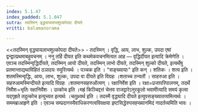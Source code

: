 ```yaml
---
index: 5.1.47
index_padded: 5.1.047
sutra: तदस्मिन् वृद्ध्यायलाभशुल्कोपदा दीयते
vritti: balamanorama

---
```

<<तदस्मिन् वृद्ध्यायलाभशुल्कोपदा दीयते>> - तदस्मिन् । वृद्धि, आय, लाभ, शुल्क, उपदा एषां द्वन्द्वात्प्रथमाबहुवचनम् । ननु तर्हि दीयत इति कथमेकवचनमित्यत आह — वृद्धिर्दीयत इत्यादि क्रेमेणेति । एवञ्च तदस्मिन्वृद्धिर्दीयते, तदस्मिन् आयो दीयते, तदस्मिन् लाभो दीयते, तदस्मिन् शुल्को दीयते, इत्यर्थेषु प्रतमान्ताद्यथाविहितं ठञादयः स्युरित्यर्थः । पञ्चक इति । "सङ्ख्यायाः" इति कन् । शतिकः । शत्य इति । शतमस्मिन्वृद्धिः, आयः, लाभः, शुल्कः, उपदा वा दीयते इति विग्रहः ।शताच्च ठन्यतौ॑ । साहरुआ इति । सहरुआमस्मिन्दीयते इत्यादि विग्रहः ।शतमानसहरुओ॑त्यण् । रक्षानिर्वेश इति । रक्षा=प्रजापरिपालनम्, तदर्थे निर्वेशः=भृतिः रक्षानिर्वेशः । उत्कोच इति ।मह्रं किञ्चिद्दत्तं चेत्तव राजद्वारेऽनुरकूलो भवामी॑त्यादि समयं कृत्वा यद्गृह्रते तदुत्कोच इत्युच्यत इत्यर्थः ।चतुथ्र्यर्थ इति । तदस्मै वृद्ध्यादि दीयते इत्युपसङ्ख्यातव्यमित्यर्थः । सममब्राआहृणे इति । एवञ्च सम्प्रदानस्यैवाधिकरणत्वविवक्षया इष्टसिद्धेरुपसह्ख्यानमिदं नादर्तव्यमिति भावः । 